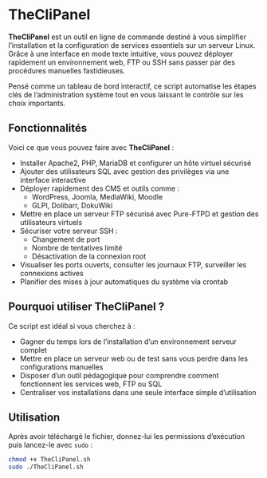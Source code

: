# TheCliPanel

**TheCliPanel** est un outil en ligne de commande destiné à vous simplifier l’installation et la configuration de services essentiels sur un serveur Linux. Grâce à une interface en mode texte intuitive, vous pouvez déployer rapidement un environnement web, FTP ou SSH sans passer par des procédures manuelles fastidieuses.

Pensé comme un tableau de bord interactif, ce script automatise les étapes clés de l’administration système tout en vous laissant le contrôle sur les choix importants.

## Fonctionnalités

Voici ce que vous pouvez faire avec **TheCliPanel** :

- Installer Apache2, PHP, MariaDB et configurer un hôte virtuel sécurisé
- Ajouter des utilisateurs SQL avec gestion des privilèges via une interface interactive
- Déployer rapidement des CMS et outils comme :
  - WordPress, Joomla, MediaWiki, Moodle
  - GLPI, Dolibarr, DokuWiki
- Mettre en place un serveur FTP sécurisé avec Pure-FTPD et gestion des utilisateurs virtuels
- Sécuriser votre serveur SSH :
  - Changement de port
  - Nombre de tentatives limité
  - Désactivation de la connexion root
- Visualiser les ports ouverts, consulter les journaux FTP, surveiller les connexions actives
- Planifier des mises à jour automatiques du système via crontab

## Pourquoi utiliser TheCliPanel ?

Ce script est idéal si vous cherchez à :

- Gagner du temps lors de l’installation d’un environnement serveur complet
- Mettre en place un serveur web ou de test sans vous perdre dans les configurations manuelles
- Disposer d’un outil pédagogique pour comprendre comment fonctionnent les services web, FTP ou SQL
- Centraliser vos installations dans une seule interface simple d’utilisation

## Utilisation

Après avoir téléchargé le fichier, donnez-lui les permissions d’exécution puis lancez-le avec `sudo` :

```bash
chmod +x TheCliPanel.sh
sudo ./TheCliPanel.sh

